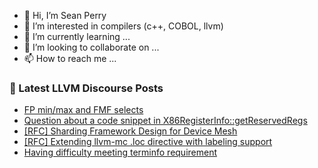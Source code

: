 - 👋 Hi, I’m Sean Perry
- 👀 I’m interested in compilers (c++, COBOL, llvm)
- 🌱 I’m currently learning ...
- 💞️ I’m looking to collaborate on ...
- 📫 How to reach me ...

<!---
s66perry/s66perry is a ✨ special ✨ repository because its `README.md` (this file) appears on your GitHub profile.
You can click the Preview link to take a look at your changes.
--->
### 📕 Latest LLVM Discourse Posts

<!-- DISCOURSE-LLVM:START -->
- [FP min/max and FMF selects](https://discourse.llvm.org/t/fp-min-max-and-fmf-selects/79955#post_1)
- [Question about a code snippet in X86RegisterInfo::getReservedRegs](https://discourse.llvm.org/t/question-about-a-code-snippet-in-x86registerinfo-getreservedregs/79946#post_2)
- [[RFC] Sharding Framework Design for Device Mesh](https://discourse.llvm.org/t/rfc-sharding-framework-design-for-device-mesh/73533?page=8#post_141)
- [[RFC] Extending llvm-mc .loc directive with labeling support](https://discourse.llvm.org/t/rfc-extending-llvm-mc-loc-directive-with-labeling-support/79608#post_14)
- [Having difficulty meeting terminfo requirement](https://discourse.llvm.org/t/having-difficulty-meeting-terminfo-requirement/79952#post_1)
<!-- DISCOURSE-LLVM:END -->
